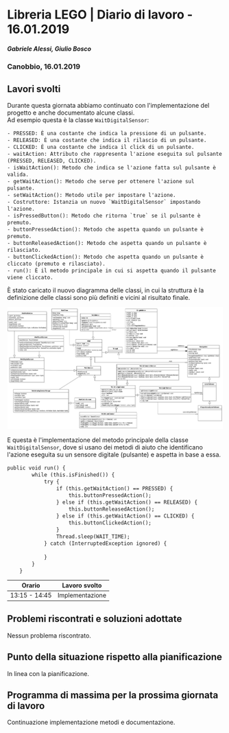 # Libreria LEGO | Diario di lavoro - 16.01.2019
##### Gabriele Alessi, Giulio Bosco
### Canobbio, 16.01.2019

## Lavori svolti

Durante questa giornata abbiamo continuato con l'implementazione del progetto e anche documentato alcune classi.  
Ad esempio questa è la classe `WaitDigitalSensor`:

```
- PRESSED: È una costante che indica la pressione di un pulsante.
- RELEASED: È una costante che indica il rilascio di un pulsante.
- CLICKED: È una costante che indica il click di un pulsante.
- waitAction: Attributo che rappresenta l'azione eseguita sul pulsante (PRESSED, RELEASED, CLICKED).
- isWaitAction(): Metodo che indica se l'azione fatta sul pulsante è valida.
- getWaitAction(): Metodo che serve per ottenere l'azione sul pulsante.
- setWaitAction(): Metodo utile per impostare l'azione.
- Costruttore: Istanzia un nuovo `WaitDigitalSensor` impostando l'azione.
- isPressedButton(): Metodo che ritorna `true` se il pulsante è premuto.
- buttonPressedAction(): Metodo che aspetta quando un pulsante è premuto.
- buttonReleasedAction(): Metodo che aspetta quando un pulsante è rilasciato.
- buttonClickedAction(): Metodo che aspetta quando un pulsante è cliccato (premuto e rilasciato).
- run(): È il metodo principale in cui si aspetta quando il pulsante viene cliccato.
```

È stato caricato il nuovo diagramma delle classi, in cui la struttura è la definizione delle classi sono più definiti e vicini al risultato finale.

![Diagramma delle classi](../doc/img/lego-lib-uml.png)

E questa è l'implementazione del metodo principale della classe `WaitDigitalSensor`, dove si usano dei metodi di aiuto che identificano l'azione eseguita su un sensore digitale (pulsante) e aspetta in base a essa.

```
public void run() {
        while (this.isFinished()) {
            try {
                if (this.getWaitAction() == PRESSED) {
                    this.buttonPressedAction();
                } else if (this.getWaitAction() == RELEASED) {
                    this.buttonReleasedAction();
                } else if (this.getWaitAction() == CLICKED) {
                    this.buttonClickedAction();
                }
                Thread.sleep(WAIT_TIME);
            } catch (InterruptedException ignored) {

            }
        }
    }
```

|Orario        |Lavoro svolto					|
|--------------|------------------------------	|
|13:15 - 14:45 |Implementazione|

##  Problemi riscontrati e soluzioni adottate
Nessun problema riscontrato.
##  Punto della situazione rispetto alla pianificazione
In linea con la pianificazione.
## Programma di massima per la prossima giornata di lavoro
Continuazione implementazione metodi e documentazione.